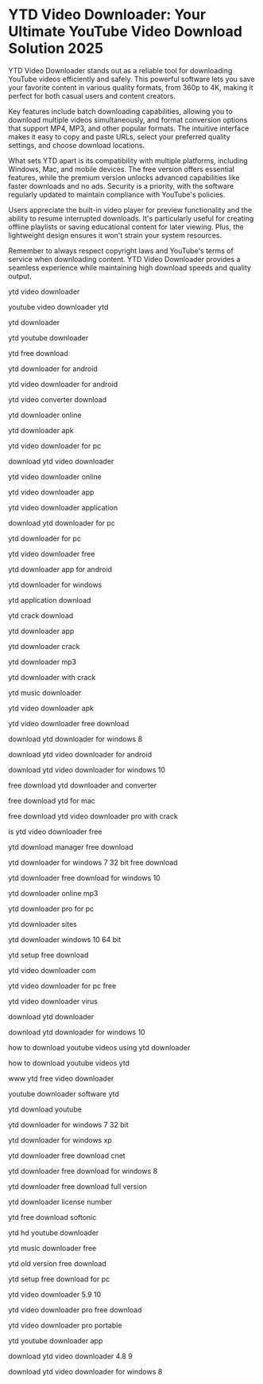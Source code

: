 # YTD Video Downloader: Your Ultimate YouTube Video Download Solution 2025

YTD Video Downloader stands out as a reliable tool for downloading YouTube videos efficiently and safely. This powerful software lets you save your favorite content in various quality formats, from 360p to 4K, making it perfect for both casual users and content creators.

Key features include batch downloading capabilities, allowing you to download multiple videos simultaneously, and format conversion options that support MP4, MP3, and other popular formats. The intuitive interface makes it easy to copy and paste URLs, select your preferred quality settings, and choose download locations.

What sets YTD apart is its compatibility with multiple platforms, including Windows, Mac, and mobile devices. The free version offers essential features, while the premium version unlocks advanced capabilities like faster downloads and no ads. Security is a priority, with the software regularly updated to maintain compliance with YouTube's policies.

Users appreciate the built-in video player for preview functionality and the ability to resume interrupted downloads. It's particularly useful for creating offline playlists or saving educational content for later viewing. Plus, the lightweight design ensures it won't strain your system resources.

Remember to always respect copyright laws and YouTube's terms of service when downloading content. YTD Video Downloader provides a seamless experience while maintaining high download speeds and quality output.

ytd video downloader

youtube video downloader ytd

ytd downloader

ytd youtube downloader

ytd free download

ytd downloader for android

ytd video downloader for android

ytd video converter download

ytd downloader online

ytd downloader apk

ytd video downloader for pc

download ytd video downloader

ytd video downloader online

ytd video downloader app

ytd video downloader application

download ytd downloader for pc

ytd downloader for pc

ytd video downloader free

ytd downloader app for android

ytd downloader for windows

ytd application download

ytd crack download

ytd downloader app

ytd downloader crack

ytd downloader mp3

ytd downloader with crack

ytd music downloader

ytd video downloader apk

ytd video downloader free download

download ytd downloader for windows 8

download ytd video downloader for android

download ytd video downloader for windows 10

free download ytd downloader and converter

free download ytd for mac

free download ytd video downloader pro with crack

is ytd video downloader free

ytd download manager free download

ytd downloader for windows 7 32 bit free download

ytd downloader free download for windows 10

ytd downloader online mp3

ytd downloader pro for pc

ytd downloader sites

ytd downloader windows 10 64 bit

ytd setup free download

ytd video downloader com

ytd video downloader for pc free

ytd video downloader virus

download ytd downloader

download ytd downloader for windows 10

how to download youtube videos using ytd downloader

how to download youtube videos ytd

www ytd free video downloader

youtube downloader software ytd

ytd download youtube

ytd downloader for windows 7 32 bit

ytd downloader for windows xp

ytd downloader free download cnet

ytd downloader free download for windows 8

ytd downloader free download full version

ytd downloader license number

ytd free download softonic

ytd hd youtube downloader

ytd music downloader free

ytd old version free download

ytd setup free download for pc

ytd video downloader 5.9 10

ytd video downloader pro free download

ytd video downloader pro portable

ytd youtube downloader app

download ytd video downloader 4.8 9

download ytd video downloader for windows 8
